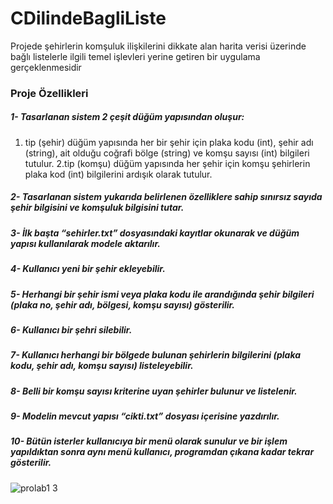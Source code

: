 # CDilindeBagliListe
Projede şehirlerin komşuluk ilişkilerini dikkate alan harita verisi üzerinde bağlı listelerle ilgili temel işlevleri yerine getiren bir uygulama gerçeklenmesidir
### Proje Özellikleri
##### 1-	Tasarlanan sistem 2 çeşit düğüm yapısından oluşur: 
1. tip (şehir) düğüm yapısında her bir şehir için plaka kodu (int), şehir adı (string), ait olduğu coğrafi bölge (string) ve komşu sayısı (int) bilgileri tutulur.   2.tip (komşu) düğüm yapısında her şehir için komşu şehirlerin plaka kod (int) bilgilerini ardışık olarak tutulur. 
##### 2-	Tasarlanan sistem yukarıda belirlenen özelliklere sahip sınırsız sayıda şehir bilgisini ve komşuluk bilgisini tutar.
##### 3-	İlk başta “sehirler.txt” dosyasındaki kayıtlar okunarak ve  düğüm yapısı kullanılarak modele aktarılır. 
##### 4-	Kullanıcı yeni bir şehir ekleyebilir. 
##### 5-	Herhangi bir şehir ismi veya plaka kodu ile arandığında şehir bilgileri (plaka no, şehir adı, bölgesi, komşu sayısı) gösterilir.
##### 6-	Kullanıcı bir şehri silebilir.
##### 7-	Kullanıcı herhangi bir bölgede bulunan şehirlerin bilgilerini (plaka kodu, şehir adı, komşu sayısı) listeleyebilir.
##### 8-	Belli bir komşu sayısı kriterine uyan şehirler bulunur ve listelenir.
##### 9-	Modelin mevcut yapısı “cikti.txt” dosyası içerisine yazdırılır.
##### 10-	Bütün isterler kullanıcıya bir menü olarak sunulur ve bir işlem yapıldıktan sonra aynı menü kullanıcı, programdan çıkana kadar tekrar gösterilir.
![prolab1 3](https://user-images.githubusercontent.com/34886354/73457147-458f8880-4384-11ea-8301-024b3afb04bd.PNG)
